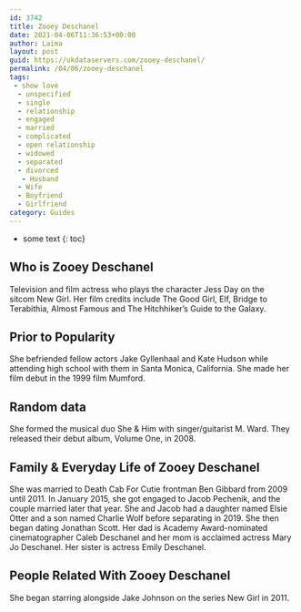 ```yaml
---
id: 3742
title: Zooey Deschanel
date: 2021-04-06T11:36:53+00:00
author: Laima
layout: post
guid: https://ukdataservers.com/zooey-deschanel/
permalink: /04/06/zooey-deschanel
tags:
 - show love
  - unspecified
  - single
  - relationship
  - engaged
  - married
  - complicated
  - open relationship
  - widowed
  - separated
  - divorced
   - Husband
  - Wife
  - Boyfriend
  - Girlfriend
category: Guides
---
```


* some text
{: toc}


## Who is Zooey Deschanel
                  
                  
                  
Television and film actress who plays the character Jess Day on the sitcom New Girl. Her film credits include The Good Girl, Elf, Bridge to Terabithia, Almost Famous and The Hitchhiker&#8217;s Guide to the Galaxy. 
                  
              
            
              
            
                
                
                
## Prior to Popularity
                  
                  
                  
She befriended fellow actors Jake Gyllenhaal and Kate Hudson while attending high school with them in Santa Monica, California. She made her film debut in the 1999 film Mumford.  
                  
              
            
              
            
                
                
                
## Random data
                  
                  
                  
She formed the musical duo She & Him with singer/guitarist M. Ward. They released their debut album, Volume One, in 2008. 
                  
              
            
              
            
                
                
                
## Family & Everyday Life of Zooey Deschanel
                  
                  
                  
She was married to Death Cab For Cutie frontman Ben Gibbard from 2009 until 2011. In January 2015, she got engaged to Jacob Pechenik, and the couple married later that year. She and Jacob had a daughter named Elsie Otter and a son named Charlie Wolf before separating in 2019. She then began dating Jonathan Scott. Her dad is Academy Award-nominated cinematographer Caleb Deschanel and her mom is acclaimed actress Mary Jo Deschanel. Her sister is actress Emily Deschanel. 
                  
              
            
              
            
                
                
                
## People Related With Zooey Deschanel
                  
                  
                  
She began starring alongside Jake Johnson on the series New Girl in 2011. 
                  
              
            
              
            
                
              
            
              
              
            
            
              
            
          
          
          